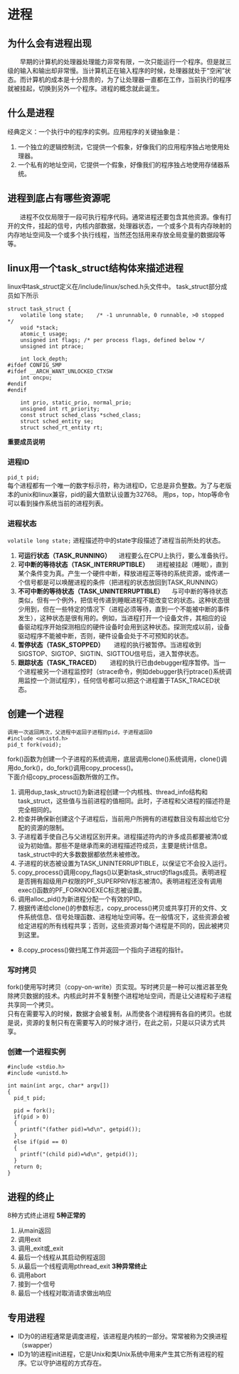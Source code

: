 # 进程 

## 为什么会有进程出现 
&emsp;&emsp;早期的计算机的处理器处理能力非常有限，一次只能运行一个程序。但是就三级的输入和输出却非常慢。当计算机正在输入程序的时候，处理器就处于“空闲”状态。而计算机的成本是十分昂贵的，为了让处理器一直都在工作，当前执行的程序就被挂起，切换到另外一个程序。进程的概念就此诞生。

## 什么是进程 
经典定义：一个执行中的程序的实例。应用程序的关键抽象是：<br/>
1. 一个独立的逻辑控制流，它提供一个假象，好像我们的应用程序独占地使用处理器。
2. 一个私有的地址空间，它提供一个假象，好像我们的程序独占地使用存储器系统。

## 进程到底占有哪些资源呢　
&emsp;&emsp;进程不仅仅局限于一段可执行程序代码。通常进程还要包含其他资源。像有打开的文件，挂起的信号，内核内部数据，处理器状态，一个或多个具有内存映射的内存地址空间及一个或多个执行线程，当然还包括用来存放全局变量的数据段等等。

## linux用一个task_struct结构体来描述进程
linux中task_struct定义在/include/linux/sched.h头文件中。
task_struct部分成员如下所示
```
struct task_struct {
	volatile long state;	/* -1 unrunnable, 0 runnable, >0 stopped */
	void *stack;
	atomic_t usage;
	unsigned int flags;	/* per process flags, defined below */
	unsigned int ptrace;

	int lock_depth;
#ifdef CONFIG_SMP
#ifdef __ARCH_WANT_UNLOCKED_CTXSW
	int oncpu;
#endif
#endif

	int prio, static_prio, normal_prio;
	unsigned int rt_priority;
	const struct sched_class *sched_class;
	struct sched_entity se;
	struct sched_rt_entity rt;
```
**重要成员说明**
### 进程ID
`pid_t pid;`<br/>
每个进程都有一个唯一的数字标示符，称为进程ID，它总是非负整数。为了与老版本的unix和linux兼容，pid的最大值默认设置为32768。
用ps，top，htop等命令可以看到操作系统当前的进程列表。
### 进程状态
`volatile long state;`
进程描述符中的state字段描述了进程当前所处的状态。
1. **可运行状态（TASK_RUNNING）**
 &emsp;进程要么在CPU上执行，要么准备执行。
2. **可中断的等待状态（TASK_INTERRUPTIBLE）**
     &emsp;进程被挂起（睡眠），直到某个条件变为真。产生一个硬件中断，释放进程正等待的系统资源，或传递一个信号都是可以唤醒进程的条件（把进程的状态放回到TASK_RUNNING）
3. **不可中断的等待状态（TASK_UNINTERRUPTIBLE）**
      &emsp;与可中断的等待状态类似，但有一个例外，把信号传递到睡眠进程不能改变它的状态。这种状态很少用到，但在一些特定的情况下（进程必须等待，直到一个不能被中断的事件发生），这种状态是很有用的。例如，当进程打开一个设备文件，其相应的设备驱动程序开始探测相应的硬件设备时会用到这种状态。探测完成以前，设备驱动程序不能被中断，否则，硬件设备会处于不可预知的状态。
4. **暂停状态（TASK_STOPPED）**
     &emsp; 进程的执行被暂停。当进程收到SIGSTOP、SIGTOP、SIGTIN、SIGTTOU信号后，进入暂停状态。
5. **跟踪状态（TASK_TRACED）**
     &emsp; 进程的执行已由debugger程序暂停。当一个进程被另一个进程监控时（strace命令，例如debugger执行ptrace()系统调用监控一个测试程序），任何信号都可以把这个进程置于TASK_TRACED状态。
## 创建一个进程
```
调用一次返回两次，父进程中返回子进程的pid，子进程返回0
#include <unistd.h>
pid_t fork(void);
```
fork()函数为创建一个子进程的系统调用，底层调用clone()系统调用，clone()调用do_fork()，do_fork()调用copy_process()。<br/>
下面介绍copy_process函数所做的工作。<br/>
1. 调用dup_task_struct()为新进程创建一个内核栈、thread_info结构和task_struct，这些值与当前进程的值相同。此时，子进程和父进程的描述符是完全相同的。
2. 检查并确保新创建这个子进程后，当前用户所拥有的进程数目没有超出给它分配的资源的限制。
3. 子进程着手使自己与父进程区别开来。进程描述符内的许多成员都要被清0或设为初始值。那些不是继承而来的进程描述符成员，主要是统计信息。task_struct中的大多数数据都依然未被修改。
4. 子进程的状态被设置为TASK_UNINTERRUPTIBLE，以保证它不会投入运行。
5. copy_process()调用copy_flags()以更新task_struct的flags成员。表明进程是否拥有超级用户权限的PF_SUPERPRIV标志被清0。表明进程还没有调用exec()函数的PF_FORKNOEXEC标志被设置。
6. 调用alloc_pid()为新进程分配一个有效的PID。
7. 根据传递给clone()的参数标志，copy_process()拷贝或共享打开的文件、文件系统信息、信号处理函数、进程地址空间等。在一般情况下，这些资源会被给定进程的所有线程共享；否则，这些资源对每个进程是不同的，因此被拷贝到这里。
+ 8.copy_process()做扫尾工作并返回一个指向子进程的指针。

### 写时拷贝
fork()使用写时拷贝（copy-on-write）页实现。写时拷贝是一种可以推迟甚至免除拷贝数据的技术。内核此时并不复制整个进程地址空间，而是让父进程和子进程共享同一个拷贝。<br/>
只有在需要写入的时候，数据才会被复制，从而使各个进程拥有各自的拷贝。也就是说，资源的复制只有在需要写入的时候才进行，在此之前，只是以只读方式共享。
<br/>
### 创建一个进程实例
```
#include <stdio.h>
#include <unistd.h>

int main(int argc, char* argv[])
{
  pid_t pid;

  pid = fork();
  if(pid > 0)
  {
    printf("(father pid)=%d\n", getpid());
  }
  else if(pid == 0)
  {
    printf("(child pid)=%d\n", getpid());
  }
  return 0;
}
```
## 进程的终止
8种方式终止进程
**5种正常的**
1. 从main返回
2. 调用exit
3. 调用_exit或_exit
4. 最后一个线程从其启动例程返回
5. 从最后一个线程调用pthread_exit
**3种异常终止**
1. 调用abort
2. 接到一个信号
3. 最后一个线程对取消请求做出响应
## 专用进程
* ID为0的进程通常是调度进程，该进程是内核的一部分。常常被称为交换进程（swapper）
* ID为1的进程init进程，它是Unix和类Unix系统中用来产生其它所有进程的程序。它以守护进程的方式存在。
